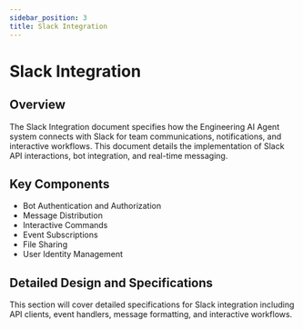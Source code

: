 ```yaml
---
sidebar_position: 3
title: Slack Integration
---
```


# Slack Integration

## Overview

The Slack Integration document specifies how the Engineering AI Agent system connects with Slack for team communications, notifications, and interactive workflows. This document details the implementation of Slack API interactions, bot integration, and real-time messaging.

## Key Components

- Bot Authentication and Authorization
- Message Distribution
- Interactive Commands
- Event Subscriptions
- File Sharing
- User Identity Management

## Detailed Design and Specifications

This section will cover detailed specifications for Slack integration including API clients, event handlers, message formatting, and interactive workflows.
